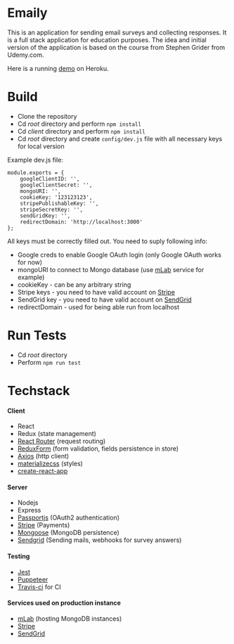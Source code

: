 # Emaily
This is an application for sending email surveys and collecting responses. It is a full stack application for education purposes.
The idea and initial version of the application is based on the course from Stephen Grider from Udemy.com. 

Here is a running [demo](https://stormy-reaches-19231.herokuapp.com/) on Heroku.

# Build
* Clone the repository
* Cd _root_ directory and perform `npm install`
* Cd _client_ directory and perform `npm install`
* Cd _root_ directory and create `config/dev.js` file with all necessary keys for local version

Example dev.js file:
```
module.exports = {
    googleClientID: '',
    googleClientSecret: '',
    mongoURI: '',
    cookieKey: '123123123',
    stripePublishableKey: '',
    stripeSecretKey: '',
    sendGridKey: '',
    redirectDomain: 'http://localhost:3000'
};
```
All keys must be correctly filled out. You need to suply following info:
* Google creds to enable Google OAuth login (only Google OAuth works for now)
* mongoURI to connect to Mongo database (use [mLab](https://mlab.com/) service for example)
* cookieKey - can be any arbitrary string
* Stripe keys - you need to have valid account on [Stripe](https://stripe.com/)
* SendGrid key - you need to have valid account on [SendGrid](https://sendgrid.com/)
* redirectDomain - used for being able run from localhost

# Run Tests
* Cd _root_ directory
* Perform `npm run test`

# Techstack
#### Client
* React
* Redux (state management)
* [React Router](https://github.com/ReactTraining/react-router) (request routing)
* [ReduxForm](https://redux-form.com/) (form validation, fields persistence in store)
* [Axios](https://github.com/axios/axios) (http client)
* [materializecss](https://materializecss.com/) (styles)
* [create-react-app](https://github.com/facebook/create-react-app)

#### Server
* Nodejs
* Express
* [Passportjs](http://www.passportjs.org/) (OAuth2 authentication)
* [Stripe](https://stripe.com/) (Payments)
* [Mongoose](https://mongoosejs.com/) (MongoDB persistence)
* [Sendgrid](https://sendgrid.com/) (Sending mails, webhooks for survey answers)

#### Testing
* [Jest](https://jestjs.io/)
* [Puppeteer](https://github.com/GoogleChrome/puppeteer)
* [Travis-ci](https://travis-ci.org/) for CI

#### Services used on production instance
* [mLab](https://mlab.com/) (hosting MongoDB instances)
* [Stripe](https://stripe.com/)
* [SendGrid](https://sendgrid.com/)
